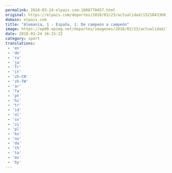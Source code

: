 ```yaml
---
permalink: 2018-03-24-elpais.com-1608770457.html
original: https://elpais.com/deportes/2018/03/23/actualidad/1521843360_752347.html#?ref=rss&format=simple&link=link
domain: elpais.com
title: "Alemania, 1 - España, 1: De campeón a campeón"
image: https://ep00.epimg.net/deportes/imagenes/2018/03/23/actualidad/1521843360_752347_1521843497_rrss_normal.jpg
date: 2018-03-24 16:15:22
category: sport
translations: 
 - 'en'
 - 'de'
 - 'ru'
 - 'ja'
 - 'fr'
 - 'it'
 - 'zh-CN'
 - 'zh-TW'
 - 'ar'
 - 'fa'
 - 'pt'
 - 'hi'
 - 'tr'
 - 'id'
 - 'nl'
 - 'sv'
 - 'vi'
 - 'pl'
 - 'ko'
 - 'no'
 - 'da'
 - 'th'
 - 'ta'
 - 'ms'
 - 'hy'
---
```


